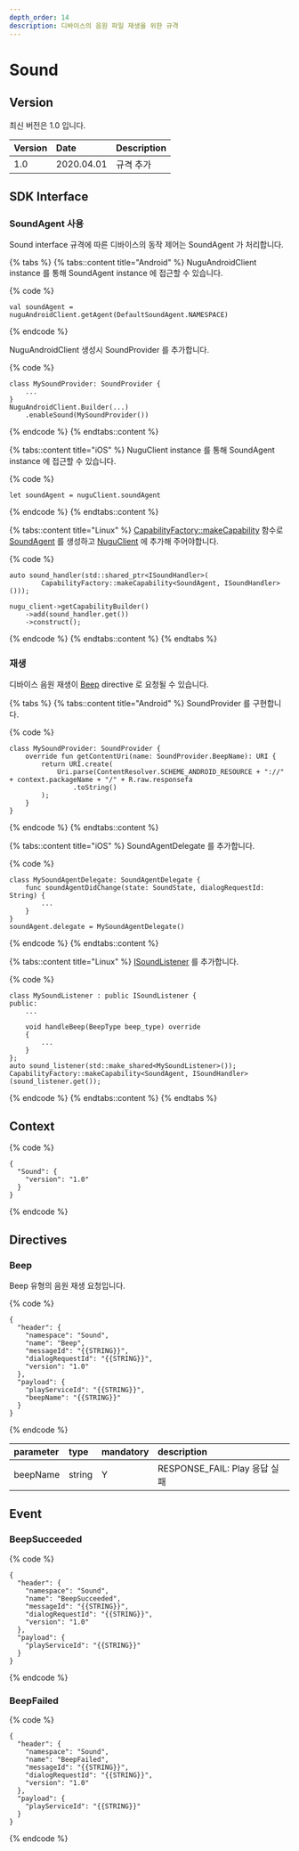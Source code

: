 ```yaml
---
depth_order: 14
description: 디바이스의 음원 파일 재생을 위한 규격
---
```


# Sound

## Version

최신 버전은 1.0 입니다.

| Version | Date       | Description |
|:--------|:-----------|:------------|
| 1.0     | 2020.04.01 | 규격 추가       |

## SDK Interface

### SoundAgent 사용

Sound interface 규격에 따른 디바이스의 동작 제어는 SoundAgent 가 처리합니다.

{% tabs %}
{% tabs::content title="Android" %}
NuguAndroidClient instance 를 통해 SoundAgent instance 에 접근할 수 있습니다.

{% code %}
```text
val soundAgent = nuguAndroidClient.getAgent(DefaultSoundAgent.NAMESPACE)
```
{% endcode %}

NuguAndroidClient 생성시 SoundProvider 를 추가합니다.

{% code %}
```text
class MySoundProvider: SoundProvider {
    ...
}
NuguAndroidClient.Builder(...)
    .enableSound(MySoundProvider())
```
{% endcode %}
{% endtabs::content %}

{% tabs::content title="iOS" %}
NuguClient instance 를 통해 SoundAgent instance 에 접근할 수 있습니다.

{% code %}
```text
let soundAgent = nuguClient.soundAgent
```
{% endcode %}
{% endtabs::content %}

{% tabs::content title="Linux" %}
[CapabilityFactory::makeCapability](https://nugu-developers.github.io/nugu-linux/classNuguCapability_1_1CapabilityFactory.html#a46d96b1bc96903f02905c92ba8794bf6) 함수로 [SoundAgent](https://nugu-developers.github.io/nugu-linux/classNuguCapability_1_1ISoundHandler.html) 를 생성하고 [NuguClient](https://nugu-developers.github.io/nugu-linux/classNuguClientKit_1_1NuguClient.html) 에 추가해 주어야합니다.

{% code %}
```text
auto sound_handler(std::shared_ptr<ISoundHandler>(
        CapabilityFactory::makeCapability<SoundAgent, ISoundHandler>()));

nugu_client->getCapabilityBuilder()
    ->add(sound_handler.get())
    ->construct();
```
{% endcode %}
{% endtabs::content %}
{% endtabs %}

### 재생

디바이스 음원 재생이 [Beep](sound#beep) directive 로 요청될 수 있습니다.

{% tabs %}
{% tabs::content title="Android" %}
SoundProvider 를 구현합니다.

{% code %}
```text
class MySoundProvider: SoundProvider {
    override fun getContentUri(name: SoundProvider.BeepName): URI {
        return URI.create(
            Uri.parse(ContentResolver.SCHEME_ANDROID_RESOURCE + "://" + context.packageName + "/" + R.raw.responsefa
                .toString()
        );
    }
}
```
{% endcode %}
{% endtabs::content %}

{% tabs::content title="iOS" %}
SoundAgentDelegate 를 추가합니다.

{% code %}
```text
class MySoundAgentDelegate: SoundAgentDelegate {
    func soundAgentDidChange(state: SoundState, dialogRequestId: String) {
        ...
    }
}
soundAgent.delegate = MySoundAgentDelegate()
```
{% endcode %}
{% endtabs::content %}

{% tabs::content title="Linux" %}
[ISoundListener](https://nugu-developers.github.io/nugu-linux/classNuguCapability_1_1ISoundListener.html) 를 추가합니다.

{% code %}
```text
class MySoundListener : public ISoundListener {
public:
    ...

    void handleBeep(BeepType beep_type) override
    {
        ...
    }
};
auto sound_listener(std::make_shared<MySoundListener>());
CapabilityFactory::makeCapability<SoundAgent, ISoundHandler>(sound_listener.get());
```
{% endcode %}
{% endtabs::content %}
{% endtabs %}

## Context

{% code %}
```text
{
  "Sound": {
    "version": "1.0"
  }
}
```
{% endcode %}

## Directives

### Beep

Beep 유형의 음원 재생 요청입니다.

{% code %}
```text
{
  "header": {
    "namespace": "Sound",
    "name": "Beep",
    "messageId": "{{STRING}}",
    "dialogRequestId": "{{STRING}}",
    "version": "1.0"
  },
  "payload": {
    "playServiceId": "{{STRING}}",
    "beepName": "{{STRING}}"
  }
}
```
{% endcode %}

| parameter | type   | mandatory | description               |
|:----------|:-------|:----------|:--------------------------|
| beepName  | string | Y         | RESPONSE_FAIL: Play 응답 실패 |

## Event

### BeepSucceeded

{% code %}
```text
{
  "header": {
    "namespace": "Sound",
    "name": "BeepSucceeded",
    "messageId": "{{STRING}}",
    "dialogRequestId": "{{STRING}}",
    "version": "1.0"
  },
  "payload": {
    "playServiceId": "{{STRING}}"
  }
}
```
{% endcode %}

### BeepFailed

{% code %}
```text
{
  "header": {
    "namespace": "Sound",
    "name": "BeepFailed",
    "messageId": "{{STRING}}",
    "dialogRequestId": "{{STRING}}",
    "version": "1.0"
  },
  "payload": {
    "playServiceId": "{{STRING}}"
  }
}
```
{% endcode %}
